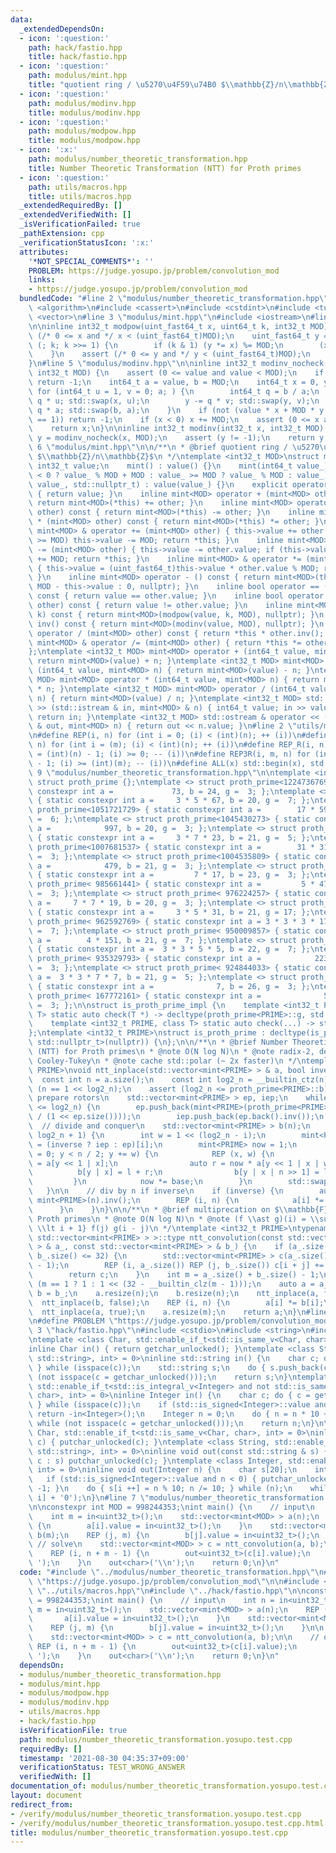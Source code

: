 ```yaml
---
data:
  _extendedDependsOn:
  - icon: ':question:'
    path: hack/fastio.hpp
    title: hack/fastio.hpp
  - icon: ':question:'
    path: modulus/mint.hpp
    title: "quotient ring / \u5270\u4F59\u74B0 $\\mathbb{Z}/n\\mathbb{Z}$"
  - icon: ':question:'
    path: modulus/modinv.hpp
    title: modulus/modinv.hpp
  - icon: ':question:'
    path: modulus/modpow.hpp
    title: modulus/modpow.hpp
  - icon: ':x:'
    path: modulus/number_theoretic_transformation.hpp
    title: Number Theoretic Transformation (NTT) for Proth primes
  - icon: ':question:'
    path: utils/macros.hpp
    title: utils/macros.hpp
  _extendedRequiredBy: []
  _extendedVerifiedWith: []
  _isVerificationFailed: true
  _pathExtension: cpp
  _verificationStatusIcon: ':x:'
  attributes:
    '*NOT_SPECIAL_COMMENTS*': ''
    PROBLEM: https://judge.yosupo.jp/problem/convolution_mod
    links:
    - https://judge.yosupo.jp/problem/convolution_mod
  bundledCode: "#line 2 \"modulus/number_theoretic_transformation.hpp\"\n#include\
    \ <algorithm>\n#include <cassert>\n#include <cstdint>\n#include <tuple>\n#include\
    \ <vector>\n#line 3 \"modulus/mint.hpp\"\n#include <iostream>\n#line 4 \"modulus/modpow.hpp\"\
    \n\ninline int32_t modpow(uint_fast64_t x, uint64_t k, int32_t MOD) {\n    assert\
    \ (/* 0 <= x and */ x < (uint_fast64_t)MOD);\n    uint_fast64_t y = 1;\n    for\
    \ (; k; k >>= 1) {\n        if (k & 1) (y *= x) %= MOD;\n        (x *= x) %= MOD;\n\
    \    }\n    assert (/* 0 <= y and */ y < (uint_fast64_t)MOD);\n    return y;\n\
    }\n#line 5 \"modulus/modinv.hpp\"\n\ninline int32_t modinv_nocheck(int32_t value,\
    \ int32_t MOD) {\n    assert (0 <= value and value < MOD);\n    if (value == 0)\
    \ return -1;\n    int64_t a = value, b = MOD;\n    int64_t x = 0, y = 1;\n   \
    \ for (int64_t u = 1, v = 0; a; ) {\n        int64_t q = b / a;\n        x -=\
    \ q * u; std::swap(x, u);\n        y -= q * v; std::swap(y, v);\n        b -=\
    \ q * a; std::swap(b, a);\n    }\n    if (not (value * x + MOD * y == b and b\
    \ == 1)) return -1;\n    if (x < 0) x += MOD;\n    assert (0 <= x and x < MOD);\n\
    \    return x;\n}\n\ninline int32_t modinv(int32_t x, int32_t MOD) {\n    int32_t\
    \ y = modinv_nocheck(x, MOD);\n    assert (y != -1);\n    return y;\n}\n#line\
    \ 6 \"modulus/mint.hpp\"\n\n/**\n * @brief quotient ring / \u5270\u4F59\u74B0\
    \ $\\mathbb{Z}/n\\mathbb{Z}$\n */\ntemplate <int32_t MOD>\nstruct mint {\n   \
    \ int32_t value;\n    mint() : value() {}\n    mint(int64_t value_) : value(value_\
    \ < 0 ? value_ % MOD + MOD : value_ >= MOD ? value_ % MOD : value_) {}\n    mint(int32_t\
    \ value_, std::nullptr_t) : value(value_) {}\n    explicit operator bool() const\
    \ { return value; }\n    inline mint<MOD> operator + (mint<MOD> other) const {\
    \ return mint<MOD>(*this) += other; }\n    inline mint<MOD> operator - (mint<MOD>\
    \ other) const { return mint<MOD>(*this) -= other; }\n    inline mint<MOD> operator\
    \ * (mint<MOD> other) const { return mint<MOD>(*this) *= other; }\n    inline\
    \ mint<MOD> & operator += (mint<MOD> other) { this->value += other.value; if (this->value\
    \ >= MOD) this->value -= MOD; return *this; }\n    inline mint<MOD> & operator\
    \ -= (mint<MOD> other) { this->value -= other.value; if (this->value <    0) this->value\
    \ += MOD; return *this; }\n    inline mint<MOD> & operator *= (mint<MOD> other)\
    \ { this->value = (uint_fast64_t)this->value * other.value % MOD; return *this;\
    \ }\n    inline mint<MOD> operator - () const { return mint<MOD>(this->value ?\
    \ MOD - this->value : 0, nullptr); }\n    inline bool operator == (mint<MOD> other)\
    \ const { return value == other.value; }\n    inline bool operator != (mint<MOD>\
    \ other) const { return value != other.value; }\n    inline mint<MOD> pow(uint64_t\
    \ k) const { return mint<MOD>(modpow(value, k, MOD), nullptr); }\n    inline mint<MOD>\
    \ inv() const { return mint<MOD>(modinv(value, MOD), nullptr); }\n    inline mint<MOD>\
    \ operator / (mint<MOD> other) const { return *this * other.inv(); }\n    inline\
    \ mint<MOD> & operator /= (mint<MOD> other) { return *this *= other.inv(); }\n\
    };\ntemplate <int32_t MOD> mint<MOD> operator + (int64_t value, mint<MOD> n) {\
    \ return mint<MOD>(value) + n; }\ntemplate <int32_t MOD> mint<MOD> operator -\
    \ (int64_t value, mint<MOD> n) { return mint<MOD>(value) - n; }\ntemplate <int32_t\
    \ MOD> mint<MOD> operator * (int64_t value, mint<MOD> n) { return mint<MOD>(value)\
    \ * n; }\ntemplate <int32_t MOD> mint<MOD> operator / (int64_t value, mint<MOD>\
    \ n) { return mint<MOD>(value) / n; }\ntemplate <int32_t MOD> std::istream & operator\
    \ >> (std::istream & in, mint<MOD> & n) { int64_t value; in >> value; n = value;\
    \ return in; }\ntemplate <int32_t MOD> std::ostream & operator << (std::ostream\
    \ & out, mint<MOD> n) { return out << n.value; }\n#line 2 \"utils/macros.hpp\"\
    \n#define REP(i, n) for (int i = 0; (i) < (int)(n); ++ (i))\n#define REP3(i, m,\
    \ n) for (int i = (m); (i) < (int)(n); ++ (i))\n#define REP_R(i, n) for (int i\
    \ = (int)(n) - 1; (i) >= 0; -- (i))\n#define REP3R(i, m, n) for (int i = (int)(n)\
    \ - 1; (i) >= (int)(m); -- (i))\n#define ALL(x) std::begin(x), std::end(x)\n#line\
    \ 9 \"modulus/number_theoretic_transformation.hpp\"\n\ntemplate <int32_t PRIME>\
    \ struct proth_prime {};\ntemplate <> struct proth_prime<1224736769> { static\
    \ constexpr int a =             73, b = 24, g =  3; };\ntemplate <> struct proth_prime<1053818881>\
    \ { static constexpr int a =     3 * 5 * 67, b = 20, g =  7; };\ntemplate <> struct\
    \ proth_prime<1051721729> { static constexpr int a =        17 * 59, b = 20, g\
    \ =  6; };\ntemplate <> struct proth_prime<1045430273> { static constexpr int\
    \ a =            997, b = 20, g =  3; };\ntemplate <> struct proth_prime<1012924417>\
    \ { static constexpr int a =     3 * 7 * 23, b = 21, g =  5; };\ntemplate <> struct\
    \ proth_prime<1007681537> { static constexpr int a =        31 * 31, b = 20, g\
    \ =  3; };\ntemplate <> struct proth_prime<1004535809> { static constexpr int\
    \ a =            479, b = 21, g =  3; };\ntemplate <> struct proth_prime< 998244353>\
    \ { static constexpr int a =         7 * 17, b = 23, g =  3; };\ntemplate <> struct\
    \ proth_prime< 985661441> { static constexpr int a =         5 * 47, b = 22, g\
    \ =  3; };\ntemplate <> struct proth_prime< 976224257> { static constexpr int\
    \ a =     7 * 7 * 19, b = 20, g =  3; };\ntemplate <> struct proth_prime< 975175681>\
    \ { static constexpr int a =     3 * 5 * 31, b = 21, g = 17; };\ntemplate <> struct\
    \ proth_prime< 962592769> { static constexpr int a = 3 * 3 * 3 * 17, b = 21, g\
    \ =  7; };\ntemplate <> struct proth_prime< 950009857> { static constexpr int\
    \ a =        4 * 151, b = 21, g =  7; };\ntemplate <> struct proth_prime< 943718401>\
    \ { static constexpr int a =  3 * 3 * 5 * 5, b = 22, g =  7; };\ntemplate <> struct\
    \ proth_prime< 935329793> { static constexpr int a =            223, b = 22, g\
    \ =  3; };\ntemplate <> struct proth_prime< 924844033> { static constexpr int\
    \ a =  3 * 3 * 7 * 7, b = 21, g =  5; };\ntemplate <> struct proth_prime< 469762049>\
    \ { static constexpr int a =              7, b = 26, g =  3; };\ntemplate <> struct\
    \ proth_prime< 167772161> { static constexpr int a =              5, b = 25, g\
    \ =  3; };\n\nstruct is_proth_prime_impl {\n    template <int32_t PRIME, class\
    \ T> static auto check(T *) -> decltype(proth_prime<PRIME>::g, std::true_type());\n\
    \    template <int32_t PRIME, class T> static auto check(...) -> std::false_type;\n\
    };\ntemplate <int32_t PRIME>\nstruct is_proth_prime : decltype(is_proth_prime_impl::check<PRIME,\
    \ std::nullptr_t>(nullptr)) {\n};\n\n/**\n * @brief Number Theoretic Transformation\
    \ (NTT) for Proth primes\n * @note O(N log N)\n * @note radix-2, decimation-in-frequency,\
    \ Cooley-Tukey\n * @note cache std::polar (~ 2x faster)\n */\ntemplate <int32_t\
    \ PRIME>\nvoid ntt_inplace(std::vector<mint<PRIME> > & a, bool inverse) {\n  \
    \  const int n = a.size();\n    const int log2_n = __builtin_ctz(n);\n    assert\
    \ (n == 1 << log2_n);\n    assert (log2_n <= proth_prime<PRIME>::b);\n\n    //\
    \ prepare rotors\n    std::vector<mint<PRIME> > ep, iep;\n    while ((int)ep.size()\
    \ <= log2_n) {\n        ep.push_back(mint<PRIME>(proth_prime<PRIME>::g).pow(mint<PRIME>(-1).value\
    \ / (1 << ep.size())));\n        iep.push_back(ep.back().inv());\n    }\n\n  \
    \  // divide and conquer\n    std::vector<mint<PRIME> > b(n);\n    REP3 (i, 1,\
    \ log2_n + 1) {\n        int w = 1 << (log2_n - i);\n        mint<PRIME> base\
    \ = (inverse ? iep : ep)[i];\n        mint<PRIME> now = 1;\n        for (int y\
    \ = 0; y < n / 2; y += w) {\n            REP (x, w) {\n                auto l\
    \ = a[y << 1 | x];\n                auto r = now * a[y << 1 | x | w];\n      \
    \          b[y | x] = l + r;\n                b[y | x | n >> 1] = l - r;\n   \
    \         }\n            now *= base;\n        }\n        std::swap(a, b);\n \
    \   }\n\n    // div by n if inverse\n    if (inverse) {\n        auto n_inv =\
    \ mint<PRIME>(n).inv();\n        REP (i, n) {\n            a[i] *= n_inv;\n  \
    \      }\n    }\n}\n\n/**\n * @brief multiprecation on $\\mathbb{F}_p[x]$ for\
    \ Proth primes\n * @note O(N log N)\n * @note (f \\ast g)(i) = \\sum_{0 \\le j\
    \ \\lt i + 1} f(j) g(i - j)\n */\ntemplate <int32_t PRIME>\ntypename std::enable_if<is_proth_prime<PRIME>::value,\
    \ std::vector<mint<PRIME> > >::type ntt_convolution(const std::vector<mint<PRIME>\
    \ > & a_, const std::vector<mint<PRIME> > & b_) {\n    if (a_.size() <= 32 or\
    \ b_.size() <= 32) {\n        std::vector<mint<PRIME> > c(a_.size() + b_.size()\
    \ - 1);\n        REP (i, a_.size()) REP (j, b_.size()) c[i + j] += a_[i] * b_[j];\n\
    \        return c;\n    }\n    int m = a_.size() + b_.size() - 1;\n    int n =\
    \ (m == 1 ? 1 : 1 << (32 - __builtin_clz(m - 1)));\n    auto a = a_;\n    auto\
    \ b = b_;\n    a.resize(n);\n    b.resize(n);\n    ntt_inplace(a, false);\n  \
    \  ntt_inplace(b, false);\n    REP (i, n) {\n        a[i] *= b[i];\n    }\n  \
    \  ntt_inplace(a, true);\n    a.resize(m);\n    return a;\n}\n#line 2 \"modulus/number_theoretic_transformation.yosupo.test.cpp\"\
    \n#define PROBLEM \"https://judge.yosupo.jp/problem/convolution_mod\"\n\n#line\
    \ 3 \"hack/fastio.hpp\"\n#include <cstdio>\n#include <string>\n#include <type_traits>\n\
    \ntemplate <class Char, std::enable_if_t<std::is_same_v<Char, char>, int> = 0>\n\
    inline Char in() { return getchar_unlocked(); }\ntemplate <class String, std::enable_if_t<std::is_same_v<String,\
    \ std::string>, int> = 0>\ninline std::string in() {\n    char c; do { c = getchar_unlocked();\
    \ } while (isspace(c));\n    std::string s;\n    do { s.push_back(c); } while\
    \ (not isspace(c = getchar_unlocked()));\n    return s;\n}\ntemplate <class Integer,\
    \ std::enable_if_t<std::is_integral_v<Integer> and not std::is_same_v<Integer,\
    \ char>, int> = 0>\ninline Integer in() {\n    char c; do { c = getchar_unlocked();\
    \ } while (isspace(c));\n    if (std::is_signed<Integer>::value and c == '-')\
    \ return -in<Integer>();\n    Integer n = 0;\n    do { n = n * 10 + c - '0'; }\
    \ while (not isspace(c = getchar_unlocked()));\n    return n;\n}\n\ntemplate <class\
    \ Char, std::enable_if_t<std::is_same_v<Char, char>, int> = 0>\ninline void out(char\
    \ c) { putchar_unlocked(c); }\ntemplate <class String, std::enable_if_t<std::is_same_v<String,\
    \ std::string>, int> = 0>\ninline void out(const std::string & s) { for (char\
    \ c : s) putchar_unlocked(c); }\ntemplate <class Integer, std::enable_if_t<std::is_integral_v<Integer>,\
    \ int> = 0>\ninline void out(Integer n) {\n    char s[20];\n    int i = 0;\n \
    \   if (std::is_signed<Integer>::value and n < 0) { putchar_unlocked('-'); n *=\
    \ -1; }\n    do { s[i ++] = n % 10; n /= 10; } while (n);\n    while (i) putchar_unlocked(s[--\
    \ i] + '0');\n}\n#line 7 \"modulus/number_theoretic_transformation.yosupo.test.cpp\"\
    \n\nconstexpr int MOD = 998244353;\nint main() {\n    // input\n    int n = in<uint32_t>();\n\
    \    int m = in<uint32_t>();\n    std::vector<mint<MOD> > a(n);\n    REP (i, n)\
    \ {\n        a[i].value = in<uint32_t>();\n    }\n    std::vector<mint<MOD> >\
    \ b(m);\n    REP (j, m) {\n        b[j].value = in<uint32_t>();\n    }\n\n   \
    \ // solve\n    std::vector<mint<MOD> > c = ntt_convolution(a, b);\n\n    // output\n\
    \    REP (i, n + m - 1) {\n        out<uint32_t>(c[i].value);\n        out<char>('\
    \ ');\n    }\n    out<char>('\\n');\n    return 0;\n}\n"
  code: "#include \"../modulus/number_theoretic_transformation.hpp\"\n#define PROBLEM\
    \ \"https://judge.yosupo.jp/problem/convolution_mod\"\n\n#include <vector>\n#include\
    \ \"../utils/macros.hpp\"\n#include \"../hack/fastio.hpp\"\n\nconstexpr int MOD\
    \ = 998244353;\nint main() {\n    // input\n    int n = in<uint32_t>();\n    int\
    \ m = in<uint32_t>();\n    std::vector<mint<MOD> > a(n);\n    REP (i, n) {\n \
    \       a[i].value = in<uint32_t>();\n    }\n    std::vector<mint<MOD> > b(m);\n\
    \    REP (j, m) {\n        b[j].value = in<uint32_t>();\n    }\n\n    // solve\n\
    \    std::vector<mint<MOD> > c = ntt_convolution(a, b);\n\n    // output\n   \
    \ REP (i, n + m - 1) {\n        out<uint32_t>(c[i].value);\n        out<char>('\
    \ ');\n    }\n    out<char>('\\n');\n    return 0;\n}\n"
  dependsOn:
  - modulus/number_theoretic_transformation.hpp
  - modulus/mint.hpp
  - modulus/modpow.hpp
  - modulus/modinv.hpp
  - utils/macros.hpp
  - hack/fastio.hpp
  isVerificationFile: true
  path: modulus/number_theoretic_transformation.yosupo.test.cpp
  requiredBy: []
  timestamp: '2021-08-30 04:35:37+09:00'
  verificationStatus: TEST_WRONG_ANSWER
  verifiedWith: []
documentation_of: modulus/number_theoretic_transformation.yosupo.test.cpp
layout: document
redirect_from:
- /verify/modulus/number_theoretic_transformation.yosupo.test.cpp
- /verify/modulus/number_theoretic_transformation.yosupo.test.cpp.html
title: modulus/number_theoretic_transformation.yosupo.test.cpp
---
```

